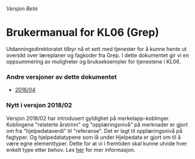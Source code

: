 _Versjon Beta_

# Brukermanual for KL06 \(Grep\)

Utdanningsdirektoratet tilbyr nå et sett med tjenester for å kunne hente ut oversikt over læreplaner og fagkoder fra Grep. I dette dokumentet gir vi en oppsummering av muligheter og brukseksempler for tjenestene i KL06.

### Andre versjoner av dette dokumentet

* [2016/04](https://kl06-doc.gitbooks.io/kl06-public/content/)

### Nytt i versjon 2018/02

Versjon 2018/02 har introdusert gyldighet på merkelapp-koblinger. Koblingene "relaterte årstrinn" og "opplæringsnivå" på merknader er gjort om fra "hjelpedataverdi" til "referanse". Det er lagt til opplæringsnivå på fagtyper. Og hjelpedatatypene som lå under Hjelpedata er gjort om til å være egne elementtyper. Dette for at vi i fremtiden skal kunne utvide hver enkelt type etter behov. Les [her](/introduksjon/endringer_beta.md) for mer informasjon.

